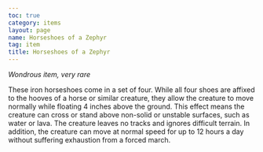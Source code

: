 ```yaml
---
toc: true
category: items
layout: page
name: Horseshoes of a Zephyr
tag: item
title: Horseshoes of a Zephyr 
---
```

_Wondrous item, very rare_ 

These iron horseshoes come in a set of four. While all four shoes are affixed to the hooves of a horse or similar creature, they allow the creature to move normally while floating 4 inches above the ground. This effect means the creature can cross or stand above non-solid or unstable surfaces, such as water or lava. The creature leaves no tracks and ignores difficult terrain. In addition, the creature can move at normal speed for up to 12 hours a day without suffering exhaustion from a forced march. 